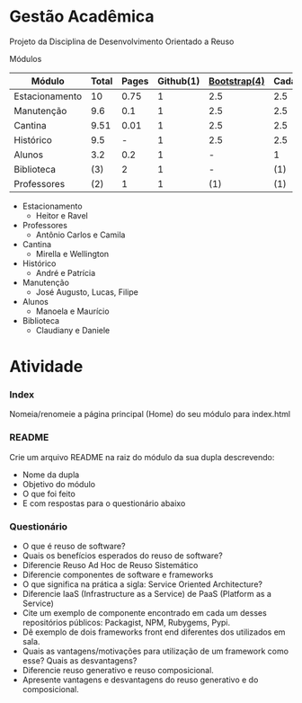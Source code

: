 Gestão Acadêmica
===============

Projeto da Disciplina de Desenvolvimento Orientado a Reuso 

Módulos
	
|Módulo  | Total | Pages| Github(1)|[Bootstrap(4)](http://getbootstrap.com/examples/starter-template/)|Cadastro(3)|Listar(2)|Salvar(5)|
|--------|-------|------|----------|-------------|-----------|---------|---------|
|Estacionamento |10| 0.75 | 1 | 2.5 | 2.5 | 2.5 | (STORAGE(1)|
|Manutenção| 9.6 |0.1| 1 | 2.5 | 2.5 | 2.5 | STORAGE(1)|
|Cantina | 9.51 |0.01 |1 |2.5 | 2.5 | 2.5 | BD (1)|
|Histórico | 9.5 |-| 1 | 2.5| 2.5 | 2.5 |STORAGE(1) | 
|Alunos  | 3.2 | 0.2|1 | - |1  | 1 |- |
|Biblioteca | (3)|  2| 1 |- | (1) | (1) |- |
|Professores| (2) |1 |1 | (1) | (1) | - | - |

- Estacionamento
	- 	Heitor e Ravel
- Professores
	- Antônio Carlos e Camila
- Cantina
	- Mirella e Wellington
- Histórico
	- André e Patrícia
- Manutenção
	- José Augusto, Lucas, Filipe
- Alunos
	- Manoela e Maurício
- Biblioteca
	- Claudiany e Daniele
	
# Atividade

### Index

Nomeia/renomeie a página principal (Home) do seu módulo para index.html

### README

Crie um arquivo README na raiz do módulo da sua dupla descrevendo:

- Nome da dupla
- Objetivo do módulo
- O que foi feito
- E com respostas para o questionário abaixo

### Questionário
	
- O que é reuso de software? 
- Quais os benefícios esperados do reuso de software?
- Diferencie Reuso Ad Hoc de Reuso Sistemático
- Diferencie componentes de software e frameworks
- O que significa na prática a sigla: Service Oriented Architecture?
- Diferencie IaaS (Infrastructure as a Service) de PaaS (Platform as a Service)
- Cite um exemplo de componente encontrado em cada um desses repositórios públicos: Packagist, NPM, Rubygems, Pypi.
- Dê exemplo de dois frameworks front end diferentes dos utilizados em sala.
- Quais as vantagens/motivações para utilização de um framework como esse? Quais as desvantagens? 
- Diferencie reuso generativo e reuso composicional.
- Apresente vantagens e desvantagens do reuso generativo e do composicional.
